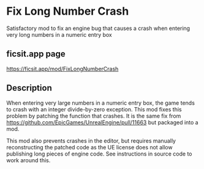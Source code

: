 # Fix Long Number Crash
Satisfactory mod to fix an engine bug that causes a crash when entering very long numbers in a numeric entry box

## ficsit.app page
https://ficsit.app/mod/FixLongNumberCrash

## Description
When entering very large numbers in a numeric entry box, the game tends to crash with an integer divide-by-zero exception. This mod fixes this problem by patching the function that crashes. It is the same fix from https://github.com/EpicGames/UnrealEngine/pull/11663 but packaged into a mod.

This mod also prevents crashes in the editor, but requires manually reconstructing the patched code as the UE license does not allow publishing long pieces of engine code. See instructions in source code to work around this.
